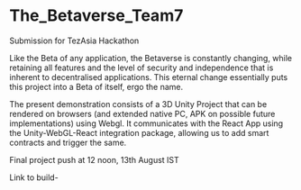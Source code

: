 # The_Betaverse_Team7
Submission for TezAsia Hackathon 

Like the Beta of any application, the Betaverse is constantly changing, while retaining all features and the level of security and independence that is inherent to decentralised applications. This eternal change essentially puts this project into a Beta of itself, ergo the name.

The present demonstration consists of a 3D Unity Project that can be rendered on browsers (and extended native PC, APK on possible future implementations) using Webgl. It communicates with the React App using the Unity-WebGL-React integration package, allowing us to add smart contracts and trigger the same. 

Final project push at 12 noon, 13th August IST

Link to build-

